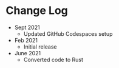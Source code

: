 # Change Log

- Sept 2021
  - Updated GitHub Codespaces setup
- Feb 2021
  - Initial release
- June 2021
  - Converted code to Rust
